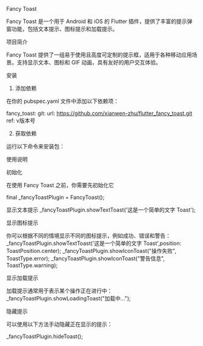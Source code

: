 Fancy Toast

Fancy Toast 是一个用于 Android 和 iOS 的 Flutter 插件，提供了丰富的提示弹窗功能，包括文本提示、图标提示和加载提示。

项目简介

Fancy Toast 提供了一组易于使用且高度可定制的提示框，适用于各种移动应用场景。支持显示文本、图标和 GIF 动画，具有友好的用户交互体验。


安装

1. 添加依赖

在你的 pubspec.yaml 文件中添加以下依赖项：

  fancy_toast:
    git:
      url: https://github.com/xianwen-zhu/flutter_fancy_toast.git
      ref: v版本号

2. 获取依赖

运行以下命令来安装包：

使用说明

初始化

在使用 Fancy Toast 之前，你需要先初始化它

  final _fancyToastPlugin = FancyToast();


 显示文本提示
      _fancyToastPlugin.showTextToast('这是一个简单的文字 Toast');


 显示图标提示

你可以根据不同的情境显示不同的图标提示，例如成功、错误和警告：
    _fancyToastPlugin.showTextToast('这是一个简单的文字 Toast',position: ToastPosition.center);
    _fancyToastPlugin.showIconToast("操作失败", ToastType.error);
    _fancyToastPlugin.showIconToast("警告信息", ToastType.warning);


显示加载提示

加载提示通常用于表示某个操作正在进行中：
   _fancyToastPlugin.showLoadingToast("加载中...");

隐藏提示

可以使用以下方法手动隐藏正在显示的提示：
  
_fancyToastPlugin.hideToast();


  
